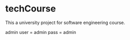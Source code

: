 # techCourse
This a university project for software engineering course.


admin 
user = admin
pass = admin